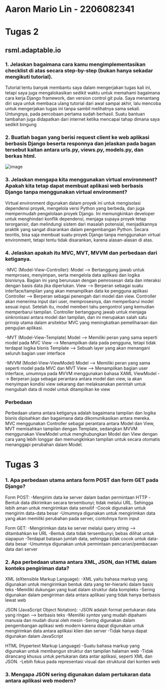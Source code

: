 # Aaron Mario Lin - 2206082341 # 

# Tugas 2 #

## rsml.adaptable.io ##
### 1. Jelaskan bagaimana cara kamu mengimplementasikan checklist di atas secara step-by-step (bukan hanya sekadar mengikuti tutorial). ###

Tutorial tentu banyak membantu saya dalam mengerjakan tugas kali ini, tetapi saya juga mengalokasikan sedikit waktu untuk memahami bagaimana cara kerja Django framework, dan version control git pula. Saya menantang diri saya untuk membaca ulang tutorial dari awal sampai akhir, lalu mencoba untuk mengerjakan tugas ini tanpa sambil melihatnya sama sekali. Untungnya, pada percobaan pertama sudah berhasil. Suatu bantuan tambahan juga didapatkan dari internet ketika mencapai tahap dimana saya sedikit bingung

### 2. Buatlah bagan yang berisi request client ke web aplikasi berbasis Django beserta responnya dan jelaskan pada bagan tersebut kaitan antara urls.py, views.py, models.py, dan berkas html. ###
![image](https://github.com/aaronmlin/rsml/assets/113165742/4e26fd17-7194-4a5a-ba8f-fad9ccbd70e0)

### 3. Jelaskan mengapa kita menggunakan virtual environment? Apakah kita tetap dapat membuat aplikasi web berbasis Django tanpa menggunakan virtual environment? ###

Virtual environment digunakan dalam proyek ini untuk mengisolasi dependensi proyek, mengelola versi Python yang berbeda, dan juga mempermudah pengelolaan proyek Django. Ini memungkinkan developer untuk menghindari konflik dependensi, menjaga supaya proyek tetap terorganisir, dan melindungi sistem dari masalah potensial, menjadikannya praktik yang sangat disarankan dalam pengembangan Python. Secara teoritis, bisa saja membuat suatu proyek Django tanpa menggunakan virtual environment, tetapi tentu tidak disarankan, karena alasan-alasan di atas.

### 4. Jelaskan apakah itu MVC, MVT, MVVM dan perbedaan dari ketiganya. ###

-MVC (Model-View-Controller):
Model --> Bertanggung jawab untuk memproses, menyimpan, serta mengelola data aplikasi dan logika bisnisnya. Bagian ini yang berurusan dengan pemrosesan data dan interaksi dengan basis data jika diperlukan.
View --> Berperan sebagai suatu interface/tampilan yang akan menampilkan data ke pengguna aplikasi
Controller --> Berperan sebagai penengah dari model dan view. Controller akan menerima input dari user, memprosesnya, dan memperbarui model sesuai input. Setelah itu, model memberi tahu pengontrol yang kemudian memperbarui tampilan. Controller bertanggung jawab untuk menjaga sinkronisasi antara model dan tampilan, dan ini merupakan salah satu prinsip utama dalam arsitektur MVC yang meningkatkan pemeliharaan dan pengujian aplikasi.

-MVT (Model-View-Template)
Model --> Memiliki peran yang sama seperti model pada MVC
View --> Menampilkan data pada pengguna, tetapi tidak terdapat logika bisnis
Template --> Sebuah layer yang akan menangani seluruh bagian user interface

-MVVM (Model-View-ViewModel)
Model --> Memiliki peran yang sama seperti model pada MVC dan MVT
View --> Menampilkan bagian user interface, umumnya pada MVVM menggunakan bahasa XAML
ViewModel --> Berperan juga sebagai perantara antara model dan view, ia akan menyimpan kondisi view sekarang dan melaksanakan perintah untuk mengubah data di model untuk ditampilkan ke view

### Perbedaan ###

Perbedaan utama antara ketiganya adalah bagaimana tampilan dan logika bisnis dipisahkan dan bagaimana data dikomunikasikan antara mereka. MVC menggunakan Controller sebagai perantara antara Model dan View, MVT memisahkan tampilan dengan Template, sedangkan MVVM menggunakan ViewModel untuk menghubungkan Model dan View dengan cara yang lebih longgar dan memungkinkan tampilan untuk secara otomatis menanggapi perubahan dalam Model.



# Tugas 3 #

### 1. Apa perbedaan utama antara form POST dan form GET pada Django? ###
Form POST:
-Mengirim data ke server dalam badan permintaan HTTP
-Bentuk data dikirimkan secara tersembunyi; tidak melalui URL. Sehingga lebih aman untuk mengirimkan data sensitif
-Cocok digunakan untuk mengirim data-data besar
-Umumnya digunakan untuk mengirimkan data yang akan memiliki perubahan pada server, contohnya form input

Form GET:
-Mengirimkan data ke server melalui query string --> ditambahkan ke URL
-Bentuk data tidak tersembunyi; bebas dilihat untuk siapapun
-Terdapat batasan jumlah data, sehingga tidak cocok untuk data-data besar
-Umumnya digunakan untuk permintaan pencarian/pembacaan data dari server


### 2. Apa perbedaan utama antara XML, JSON, dan HTML dalam konteks pengiriman data?
XML (eXtensible Markup Language):
-XML yaitu bahasa markup yang digunakan untuk mengirimkan bentuk data yang ter-hierarki dalam basis teks
-Memiliki dukungan yang kuat dalam struktur data kompleks
-Sering digunakan dalam pengiriman data antara aplikasi yang tidak hanya berbasis lewat web

JSON (JavaScript Object Notation):
-JSON adalah format pertukaran data yang ringan --> berbasis teks
-Memiliki _syntax_ yang mudah dipahami manusia dan mudah diurai oleh mesin
-Sering digunakan dalam pengembangan aplikasi web modern karena dapat digunakan untuk mengirimkan data antara aplikasi klien dan server
-Tidak hanya dapat digunakan dalam JavaScript

HTML (Hypertext Markup Language)
-Suatu bahasa markup yang digunakan untuk membangun struktur dan tampilan halaman web
-Tidak dirancang khusus untuk pertukaran data antar aplikasi, seperti XML dan JSON.
-Lebih fokus pada representasi visual dan struktural dari konten web

### 3. Mengapa JSON sering digunakan dalam pertukaran data antara aplikasi web modern? ###
